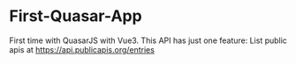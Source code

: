 # First-Quasar-App
First time with QuasarJS with Vue3. This API has just one feature: List public apis at https://api.publicapis.org/entries
